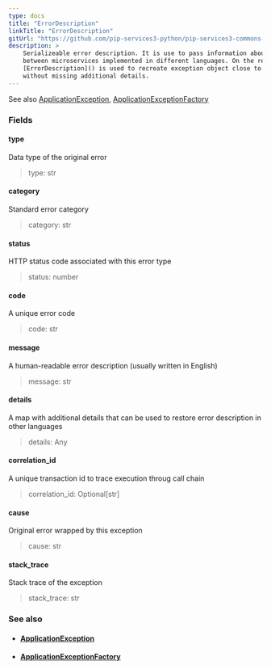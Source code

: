 ```yaml
---
type: docs
title: "ErrorDescription"
linkTitle: "ErrorDescription"
gitUrl: "https://github.com/pip-services3-python/pip-services3-commons-python"
description: >
    Serializeable error description. It is use to pass information about errors
    between microservices implemented in different languages. On the receiving side
    [ErrorDescription]() is used to recreate exception object close to its original type
    without missing additional details.
---
```

See also [ApplicationException](../application_exception), [ApplicationExceptionFactory](../application_exception_factory)


### Fields

<span class="hide-title-link">

#### type
Data type of the original error 
> type: str

#### category
Standard error category 
> category: str

#### status
HTTP status code associated with this error type 
> status: number

#### code
A unique error code 
> code: str

#### message
A human-readable error description (usually written in English) 
> message: str

#### details
A map with additional details that can be used to restore error description in other languages 
> details: Any

#### correlation_id
A unique transaction id to trace execution throug call chain    
> correlation_id: Optional[str]

#### cause
Original error wrapped by this exception  
> cause: str

#### stack_trace
Stack trace of the exception  
> stack_trace: str

</span>


### See also
- #### [ApplicationException](../application_exception)
- #### [ApplicationExceptionFactory](../application_exception_factory)